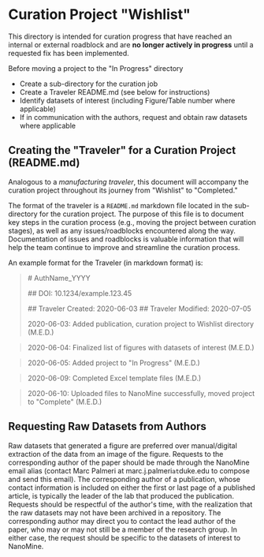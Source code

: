 # Curation Project "Wishlist"
This directory is intended for curation progress that have reached an internal or external roadblock and are **no longer actively in progress** until a requested fix has been implemented.

Before moving a project to the "In Progress" directory
* Create a sub-directory for the curation job
* Create a Traveler README.md (see below for instructions)
* Identify datasets of interest (including Figure/Table number where applicable)
* If in communication with the authors, request and obtain raw datasets where applicable

## Creating the "Traveler" for a Curation Project (README.md)
Analogous to a *manufacturing traveler*, this document will accompany the curation project throughout its journey from "Wishlist" to "Completed."

The format of the traveler is a `README.md` markdown file located in the sub-directory for the curation project. The purpose of this file is to document key steps in the curation process (e.g., moving the project between curation stages), as well as any issues/roadblocks encountered along the way. Documentation of issues and roadblocks is valuable information that will help the team continue to improve and streamline the curation process.

An example format for the Traveler (in markdown format) is:
> \# AuthName_YYYY
>
> \## DOI: 10.1234/example.123.45
> 
> \## Traveler Created: 2020-06-03
> \## Traveler Modified: 2020-07-05
> 
> 2020-06-03: Added publication, curation project to Wishlist directory (M.E.D.)

> 2020-06-04: Finalized list of figures with datasets of interest (M.E.D.)

> 2020-06-05: Added project to "In Progress" (M.E.D.)

> 2020-06-09: Completed Excel template files (M.E.D.)

> 2020-06-10: Uploaded files to NanoMine successfully, moved project to "Complete" (M.E.D.)

## Requesting Raw Datasets from Authors
Raw datasets that generated a figure are preferred over manual/digital extraction of the data from an image of the figure. Requests to the corresponding author of the paper should be made through the NanoMine email alias (contact Marc Palmeri at marc.j.palmeri`at`duke.edu to compose and send this email). The corresponding author of a publication, whose contact information is included on either the first or last page of a published article, is typically the leader of the lab that produced the publication. Requests should be respectful of the author's time, with the realization that the raw datasets may not have been archived in a repository. The corresponding author may direct you to contact the lead author of the paper, who may or may not still be a member of the research group. In either case, the request should be specific to the datasets of interest to NanoMine.





